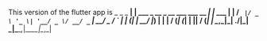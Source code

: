 This version of the flutter app is 
    _                               _           _
  __| | ___ _ __  _ __ ___  ___ __ _| |_ ___  __| |
 / _` |/ _ \ '_ \| '__/ _ \/ __/ _` | __/ _ \/ _` |
| (_| |  __/ |_) | | |  __/ (_| (_| | ||  __/ (_| |
 \__,_|\___| .__/|_|  \___|\___\__,_|\__\___|\__,_|
